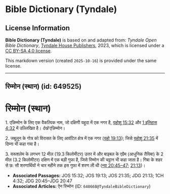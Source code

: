 # Bible Dictionary (Tyndale)

## License Information

**Bible Dictionary (Tyndale)** is based on and adapted from: _Tyndale Open Bible Dictionary_, [Tyndale House Publishers](https://tyndaleopenresources.com/), 2023, which is licensed under a [CC BY-SA 4.0 license](https://creativecommons.org/licenses/by-sa/4.0/legalcode.en).

This markdown version (created `2025-10-16`) is provided under the same license.



--------------------------------

## रिम्मोन (स्थान) (id: 649525)

रिम्मोन (स्थान)
===============

1\. एन्निम्मोन के लिए एक वैकल्पिक नाम, जो दक्षिणी यहूदा में एक नगर है, [यहोशू 15:32](https://ref.ly/Josh15:32) और [1 इतिहास 4:32](https://ref.ly/1Chr4:32) में उल्लिखित है। *देखें* एन्निम्मोन।

2\. जबूलून के गोत्र को विरासत के लिए आवंटित क्षेत्र में एक नगर ([यहो 19:13](https://ref.ly/Josh19:13)); जिसे [यहोशू 21:35](https://ref.ly/Josh21:35) में दिम्ना भी कहा गया है।

3\. यरूशलेम के लगभग 12 मील (19\.3 किलोमीटर) उत्तर में और बाइबल के एप्रैम (आधुनिक तैयिबा) के 2 मील (3\.2 किलोमीटर) दक्षिण में एक बड़ी गुफा है, जिसे रिम्मोन की चट्टान भी कहा जाता है। गिबा के शहर से छ: सौ शरणार्थियों ने चार महीने तक इस गुफा में शरण ली थी ([न्या 20:45–47](https://ref.ly/Judg20:45-Judg20:47); [21:13](https://ref.ly/Judg21:13))।

* **Associated Passages:** JOS 15:32; JOS 19:13; JOS 21:35; JDG 21:13; 1CH 4:32; JDG 20:45–JDG 20:47
* **Associated Articles:** ऐन रिम्मोन (ID: `648668@TyndaleBibleDictionary`)

